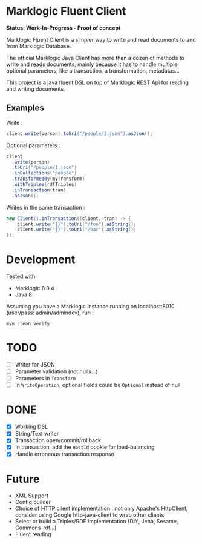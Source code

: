 # Marklogic Fluent Client

**Status: Work-In-Progress - Proof of concept**

Marklogic Fluent Client is a simpler way to write and read documents to and from Marklogic Database.

The official Marklogic Java Client has more than a dozen of methods to write and reads documents, 
mainly because it has to handle multiple optional parameters, like a transaction, a transformation, metadatas...

This project is a java fluent DSL on top of Marklogic REST Api for reading and writing documents. 

## Examples

Write :

``` java
client.write(person).toUri("/people/1.json").asJson();
```

Optional parameters :

``` java
client
  .write(person)
  .toUri("/people/1.json")
  .inCollections("people")
  .transformedBy(myTransform)
  .withTriples(rdfTriples)
  .inTransaction(tran)
  .asJson();
```

Writes in the same transaction :

``` java
new Client().inTransaction((client, tran) -> {
    client.write("{}").toUri("/foo").asString();
    client.write("{}").toUri("/bar").asString();
});
```

# Development

Tested with
* Marklogic 8.0.4
* Java 8

Assuming you have a Marklogic instance running on localhost:8010 (user/pass: admin/admindev), run :

``` shell
mvn clean verify
```

# TODO

* [ ] Writer for JSON
* [ ] Parameter validation (not nulls...)
* [ ] Parameters in `Transform`
* [ ] In `WriteOperation`, optional fields could be `Optional` instead of null

# DONE

* [x] Working DSL
* [x] String/Text writer
* [x] Transaction open/commit/rollback
* [x] In transaction, add the `HostId` cookie for load-balancing
* [x] Handle erroneous transaction response

# Future

* XML Support
* Config builder
* Choice of HTTP client implementation : not only Apache's HttpClient, consider using Google http-java-client to wrap other clients
* Select or build a Triples/RDF implementation (DIY, Jena, Sesame, Commons-rdf...)
* Fluent reading